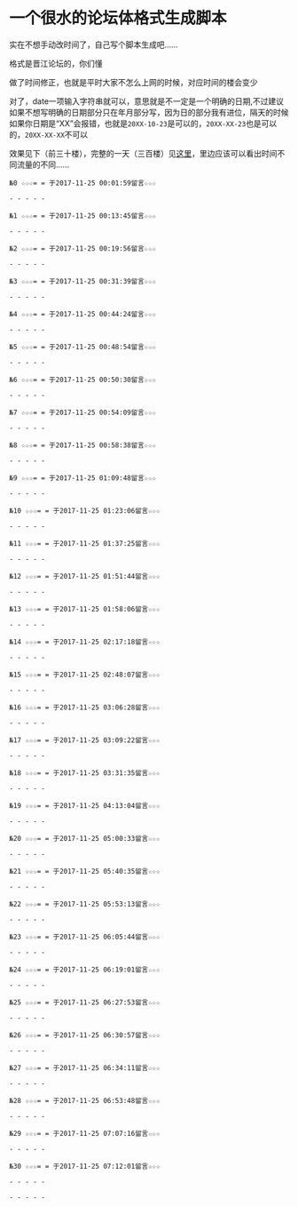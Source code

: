 # 一个很水的论坛体格式生成脚本

实在不想手动改时间了，自己写个脚本生成吧……

格式是晋江论坛的，你们懂

做了时间修正，也就是平时大家不怎么上网的时候，对应时间的楼会变少

对了，date一项输入字符串就可以，意思就是不一定是一个明确的日期,不过建议如果不想写明确的日期部分只在年月部分写，因为日的部分我有进位，隔天的时候如果你日期是“XX”会报错，也就是`20XX-10-23`是可以的，`20XX-XX-23`也是可以的，`20XX-XX-XX`不可以

效果见下（前三十楼），完整的一天（三百楼）见[这里](https://github.com/matrixk/bbs-format-builder/blob/master/forum_format.md)，里边应该可以看出时间不同流量的不同……

```
№0 ☆☆☆= = 于2017-11-25 00:01:59留言☆☆☆

- - - - -

№1 ☆☆☆= = 于2017-11-25 00:13:45留言☆☆☆

- - - - -

№2 ☆☆☆= = 于2017-11-25 00:19:56留言☆☆☆

- - - - -

№3 ☆☆☆= = 于2017-11-25 00:31:39留言☆☆☆

- - - - -

№4 ☆☆☆= = 于2017-11-25 00:44:24留言☆☆☆

- - - - -

№5 ☆☆☆= = 于2017-11-25 00:48:54留言☆☆☆

- - - - -

№6 ☆☆☆= = 于2017-11-25 00:50:30留言☆☆☆

- - - - -

№7 ☆☆☆= = 于2017-11-25 00:54:09留言☆☆☆

- - - - -

№8 ☆☆☆= = 于2017-11-25 00:58:38留言☆☆☆

- - - - -

№9 ☆☆☆= = 于2017-11-25 01:09:48留言☆☆☆

- - - - -

№10 ☆☆☆= = 于2017-11-25 01:23:06留言☆☆☆

- - - - -

№11 ☆☆☆= = 于2017-11-25 01:37:25留言☆☆☆

- - - - -

№12 ☆☆☆= = 于2017-11-25 01:51:44留言☆☆☆

- - - - -

№13 ☆☆☆= = 于2017-11-25 01:58:06留言☆☆☆

- - - - -

№14 ☆☆☆= = 于2017-11-25 02:17:18留言☆☆☆

- - - - -

№15 ☆☆☆= = 于2017-11-25 02:48:07留言☆☆☆

- - - - -

№16 ☆☆☆= = 于2017-11-25 03:06:28留言☆☆☆

- - - - -

№17 ☆☆☆= = 于2017-11-25 03:09:22留言☆☆☆

- - - - -

№18 ☆☆☆= = 于2017-11-25 03:31:35留言☆☆☆

- - - - -

№19 ☆☆☆= = 于2017-11-25 04:13:04留言☆☆☆

- - - - -

№20 ☆☆☆= = 于2017-11-25 05:00:33留言☆☆☆

- - - - -

№21 ☆☆☆= = 于2017-11-25 05:40:35留言☆☆☆

- - - - -

№22 ☆☆☆= = 于2017-11-25 05:53:13留言☆☆☆

- - - - -

№23 ☆☆☆= = 于2017-11-25 06:05:44留言☆☆☆

- - - - -

№24 ☆☆☆= = 于2017-11-25 06:19:01留言☆☆☆

- - - - -

№25 ☆☆☆= = 于2017-11-25 06:27:53留言☆☆☆

- - - - -

№26 ☆☆☆= = 于2017-11-25 06:30:57留言☆☆☆

- - - - -

№27 ☆☆☆= = 于2017-11-25 06:34:11留言☆☆☆

- - - - -

№28 ☆☆☆= = 于2017-11-25 06:53:48留言☆☆☆

- - - - -

№29 ☆☆☆= = 于2017-11-25 07:07:16留言☆☆☆

- - - - -

№30 ☆☆☆= = 于2017-11-25 07:12:01留言☆☆☆

- - - - -

- - - - -

```
